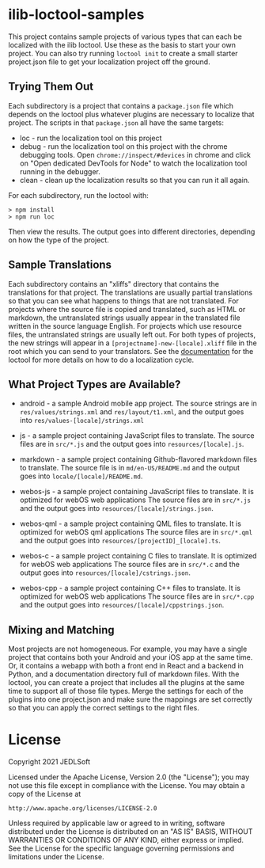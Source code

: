 # ilib-loctool-samples

This project contains sample projects of various types
that can each be localized with the ilib loctool. Use these as
the basis to start your own project. You can also try running
`loctool init` to create a small starter project.json file to get
your localization project off the ground.

## Trying Them Out

Each subdirectory is a project that contains a `package.json`
file which depends on the loctool plus whatever plugins are
necessary to localize that project. The scripts in that
`package.json` all have the same targets:

- loc - run the localization tool on this project
- debug - run the localization tool on this project with the
chrome debugging tools. Open `chrome://inspect/#devices` in
chrome and click on "Open dedicated DevTools for Node" to watch
the localization tool running in the debugger.
- clean - clean up the localization results so that you can
run it all again.

For each subdirectory, run the loctool with:

```
> npm install
> npm run loc
```

Then view the results. The output goes into different directories,
depending on how the type of the project.

## Sample Translations

Each subdirectory contains an "xliffs" directory that contains the
translations for that project. The translations are usually partial
translations so that you can see what happens to things that are
not translated. For projects where the source file is copied and
translated, such as HTML or markdown, the untranslated strings usually
appear in the translated file written in the source language English.
For projects which use resource files, the untranslated strings
are usually left out. For both types of projects, the new strings
will appear in a `[projectname]-new-[locale].xliff` file in the root
which you can send to your translators. See the [documentation](https://github.com/ilib-js/loctool)
for the loctool for more details on how to do a localization cycle.

## What Project Types are Available?

- android - a sample Android mobile app project. The source strings
are in `res/values/strings.xml` and `res/layout/t1.xml`, and the output
goes into `res/values-[locale]/strings.xml`

- js - a sample project containing JavaScript files to translate.
The source files are in `src/*.js` and
the output goes into `resources/[locale].js`.

- markdown - a sample project containing Github-flavored markdown
files to translate. The source file is in `md/en-US/README.md` and
the output goes into `locale/[locale]/README.md`.

- webos-js - a sample project containing JavaScript
files to translate. It is optimized for webOS web applications
The source files are in `src/*.js` and
the output goes into `resources/[locale]/strings.json`.

- webos-qml - a sample project containing QML
files to translate. It is optimized for webOS qml applications
The source files are in `src/*.qml` and
the output goes into `resources/[projectID]_[locale].ts`.

- webos-c - a sample project containing C files to translate.
It is optimized for webOS web applications
The source files are in `src/*.c` and
the output goes into `resources/[locale]/cstrings.json`.

- webos-cpp - a sample project containing C++ files to translate.
It is optimized for webOS web applications
The source files are in `src/*.cpp` and
the output goes into `resources/[locale]/cppstrings.json`.

## Mixing and Matching

Most projects are not homogeneous. For example, you may have a single
project that contains both your Android and your iOS app at the
same time. Or, it contains a webapp with both a front end in React
and a backend in Python, and a documentation directory full of
markdown files. With the loctool, you can create a project
that includes all the plugins at the same time to support all of
those file types. Merge the settings for each of the plugins into
one project.json and make sure the mappings are set correctly so
that you can apply the correct settings to the right files.

# License

Copyright 2021 JEDLSoft

Licensed under the Apache License, Version 2.0 (the "License");
you may not use this file except in compliance with the License.
You may obtain a copy of the License at

    http://www.apache.org/licenses/LICENSE-2.0

Unless required by applicable law or agreed to in writing, software
distributed under the License is distributed on an "AS IS" BASIS,
WITHOUT WARRANTIES OR CONDITIONS OF ANY KIND, either express or implied.
See the License for the specific language governing permissions and
limitations under the License.